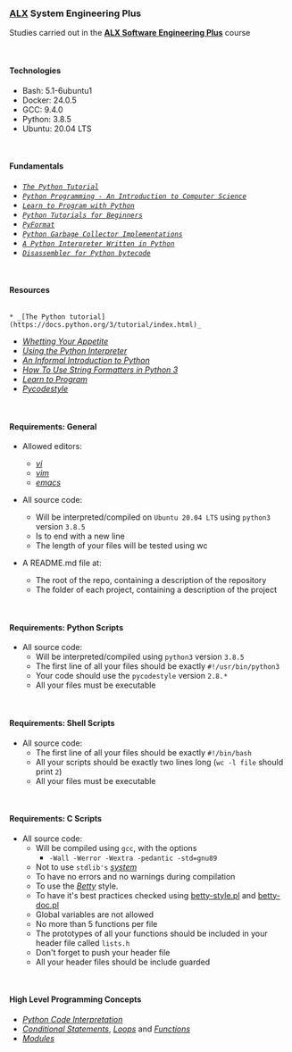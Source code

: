 ### [ALX](https://www.alxafrica.com/) System Engineering Plus

Studies carried out in the **[ALX Software Engineering Plus](https://www.alxafrica.com/software-engineering-plus/)** course

<br />

#### Technologies

* Bash:     5.1-6ubuntu1
* Docker:   24.0.5
* GCC:      9.4.0
* Python:   3.8.5
* Ubuntu:   20.04 LTS

<br />

#### Fundamentals

* _[`The Python Tutorial`](https://docs.python.org/3/tutorial/index.html)_
* _[`Python Programming - An Introduction to Computer Science`](https://nibmehub.com/opac-service/pdf/read/Python%20Programming%20_%20an%20introduction%20to%20computer%20science-%203rd%20Edition.pdf)_
* _[`Learn to Program with Python`](https://www.youtube.com/playlist?list=PLGLfVvz_LVvTn3cK5e6LjhgGiSeVlIRwt)_
* _[`Python Tutorials for Beginners`](https://thepythonguru.com/)_
* _[`PyFormat`](https://pyformat.info/)_
* _[`Python Garbage Collector Implementations`](https://thp.io/2012/python-gc/python_gc_final_2012-01-22.pdf)_
* _[`A Python Interpreter Written in Python`](https://aosabook.org/en/500L/a-python-interpreter-written-in-python.html)_
* _[`Disassembler for Python bytecode`](https://docs.python.org/3.4/library/dis.html)_

<br />

#### Resources
                                                                                         * _[The Python tutorial](https://docs.python.org/3/tutorial/index.html)_
* _[Whetting Your Appetite](https://docs.python.org/3/tutorial/appetite.html)_
* _[Using the Python Interpreter](https://docs.python.org/3/tutorial/interpreter.html)_
* _[An Informal Introduction to Python](https://docs.python.org/3/tutorial/introduction.html)_
* _[How To Use String Formatters in Python 3](https://realpython.com/python-f-strings/)_
* _[Learn to Program](https://m.youtube.com/playlist?list=PLGLfVvz_LVvTn3cK5e6LjhgGiSeVlIRwt)_
* _[Pycodestyle](https://pypi.org/project/pycodestyle/)_

<br />

#### Requirements: General

* Allowed editors:
    * _[vi](https://www.geeksforgeeks.org/vi-editor-unix/)_
    * _[vim](https://www.geeksforgeeks.org/getting-started-with-vim-editor-in-linux/)_
    * _[emacs](https://www.geeksforgeeks.org/emacs-command-in-linux-with-examples/)_

* All source code:
    * Will be interpreted/compiled on `Ubuntu 20.04 LTS` using `python3` version `3.8.5`
    * Is to end with a new line
    * The length of your files will be tested using wc

* A README.md file at:
    * The root of the repo, containing a description of the repository
    * The folder of each project, containing a description of the project

<br />

#### Requirements: Python Scripts

* All source code:
    * Will be interpreted/compiled using `python3` version `3.8.5`
    * The first line of all your files should be exactly `#!/usr/bin/python3`
    * Your code should use the `pycodestyle` version `2.8.*`
    * All your files must be executable

<br />

#### Requirements: Shell Scripts

* All source code:
    * The first line of all your files should be exactly `#!/bin/bash`
    * All your scripts should be exactly two lines long (`wc -l file` should print `2`)
    * All your files must be executable

<br />

#### Requirements: C Scripts

* All source code:
    * Will be compiled using `gcc`, with the options
        * `-Wall -Werror -Wextra -pedantic -std=gnu89`
    * Not to use `stdlib's` _[system](https://www.geeksforgeeks.org/system-call-in-c/)_
    * To have no errors and no warnings during compilation
    * To use the _[Betty](https://github.com/alx-tools/Betty)_ style.
    * To have it's best practices checked using [betty-style.pl](https://github.com/alx-tools/Betty/blob/master/betty-style.pl) and [betty-doc.pl](https://github.com/alx-tools/Betty/blob/master/betty-doc.pl)
    * Global variables are not allowed
    * No more than 5 functions per file
    * The prototypes of all your functions should be included in your header file called `lists.h`
    * Don't forget to push your header file
    * All your header files should be include guarded

<br />

#### High Level Programming Concepts

* _[Python Code Interpretation](https://www.geeksforgeeks.org/what-is-python-interpreter/)_
* _[Conditional Statements](https://www.geeksforgeeks.org/python-if-else/)_, _[Loops](https://www.geeksforgeeks.org/loops-in-python/)_ and _[Functions](https://www.geeksforgeeks.org/python-functions/)_
* _[Modules](https://www.geeksforgeeks.org/python-modules/)_

<br />
